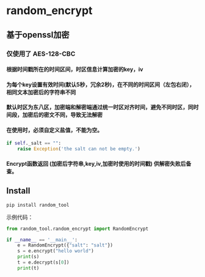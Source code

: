 # random_encrypt

## 基于openssl加密
### 仅使用了 AES-128-CBC
#### 根据时间戳所在的时间区间，时区信息计算加密的key，iv
#### 为每个key设置有效时间(默认5秒，冗余2秒)，在不同的时间区间（左包右闭），相同文本加密后的字符串不同
#### 默认时区为东八区，加密端和解密端通过统一时区对齐时间，避免不同时区，同时间段，加密后的密文不同，导致无法解密
#### 在使用时，必须自定义盐值，不能为空。
```python
if self._salt == "":
    raise Exception('the salt can not be empty.')
```
#### Encrypt函数返回 (加密后字符串,key,iv,加密时使用的时间戳) 供解密失败后备查。

## Install
```shell
pip install random_tool
```

示例代码：
```python
from random_tool.random_encrypt import RandomEncrypt

if __name__ == '__main__':
    e = RandomEncrypt({"salt": "salt"})
    s = e.encrypt("hello world")
    print(s)
    t = e.decrypt(s[0])
    print(t)
```